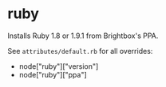 # ruby

Installs Ruby 1.8 or 1.9.1 from Brightbox's PPA.

See `attributes/default.rb` for all overrides:

 * node["ruby"]["version"]
 * node["ruby"]["ppa"]
